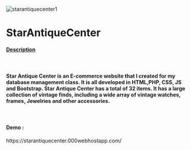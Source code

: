 
![starantiquecenter1](https://user-images.githubusercontent.com/16946307/41447990-2a065310-7026-11e8-85a0-09ad06fcd1ee.jpg)

# StarAntiqueCenter<br/>
<h4><u>Description</u></h4><br>
<h4>Star Antique Center is an E-commerce website that I created for my database management class. It is all developed in HTML,PHP, CSS, JS and Bootstrap. Star Antique Center has a total of 32 items. It has a large collection of vintage finds, including a wide array of vintage watches, frames, Jewelries and other accessories.</h4> <br>

<h4> Demo : </h4>https://starantiquecenter.000webhostapp.com/
